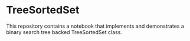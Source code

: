 # TreeSortedSet
This repository contains a notebook that implements and demonstrates a binary search tree backed TreeSortedSet class.
